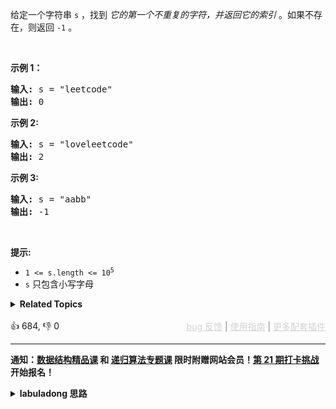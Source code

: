 <p>给定一个字符串&nbsp;<code>s</code>&nbsp;，找到 <em>它的第一个不重复的字符，并返回它的索引</em> 。如果不存在，则返回 <code>-1</code>&nbsp;。</p>

<p>&nbsp;</p>

<p><strong>示例 1：</strong></p>

<pre>
<strong>输入:</strong> s = "leetcode"
<strong>输出:</strong> 0
</pre>

<p><strong>示例 2:</strong></p>

<pre>
<strong>输入:</strong> s = "loveleetcode"
<strong>输出:</strong> 2
</pre>

<p><strong>示例 3:</strong></p>

<pre>
<strong>输入:</strong> s = "aabb"
<strong>输出:</strong> -1
</pre>

<p>&nbsp;</p>

<p><strong>提示:</strong></p>

<ul> 
 <li><code>1 &lt;= s.length &lt;= 10<sup>5</sup></code></li> 
 <li><code>s</code>&nbsp;只包含小写字母</li> 
</ul>

<details><summary><strong>Related Topics</strong></summary>队列 | 哈希表 | 字符串 | 计数</details><br>

<div>👍 684, 👎 0<span style='float: right;'><span style='color: gray;'><a href='https://github.com/labuladong/fucking-algorithm/discussions/939' target='_blank' style='color: lightgray;text-decoration: underline;'>bug 反馈</a> | <a href='https://labuladong.gitee.io/article/fname.html?fname=jb插件简介' target='_blank' style='color: lightgray;text-decoration: underline;'>使用指南</a> | <a href='https://labuladong.github.io/algo/images/others/%E5%85%A8%E5%AE%B6%E6%A1%B6.jpg' target='_blank' style='color: lightgray;text-decoration: underline;'>更多配套插件</a></span></span></div>

<div id="labuladong"><hr>

**通知：[数据结构精品课](https://aep.h5.xeknow.com/s/1XJHEO) 和 [递归算法专题课](https://aep.xet.tech/s/3YGcq3) 限时附赠网站会员！[第 21 期打卡挑战](https://opedk.xet.tech/s/4ptSo2) 开始报名！**

<details><summary><strong>labuladong 思路</strong></summary>

## 基本思路

这题很简单，就是考察哈希映射的使用，你可以用一个 `HashMap` 记录每个字符出现的频率。

不过考虑到题目输入只有小写字母，所以可以用一个数组充当哈希映射的作用，其中索引代表字符的 ASCII 码，对应的值代表出现的频率。

**标签：哈希表，[数据结构](https://mp.weixin.qq.com/mp/appmsgalbum?__biz=MzAxODQxMDM0Mw==&action=getalbum&album_id=1318892385270808576)**

## 解法代码

```java
class Solution {
    public int firstUniqChar(String s) {
        int[] count = new int[26];
        for (char c : s.toCharArray()) {
            // 将字符转化成数字
            count[c - 'a']++;
        }
        for (int i = 0; i < s.length(); i++) {
            char c = s.charAt(i);
            if (count[c - 'a'] == 1) {
                // 第一个出现一次的字符
                return i;
            }
        }
        return -1;
    }
}
```

<visual slug='first-unique-character-in-a-string'/>

**类似题目**：
  - [1429. 第一个唯一数字 🟠](/problems/first-unique-number)
  - [剑指 Offer 50. 第一个只出现一次的字符 🟢](/problems/di-yi-ge-zhi-chu-xian-yi-ci-de-zi-fu-lcof)

</details>
</div>



